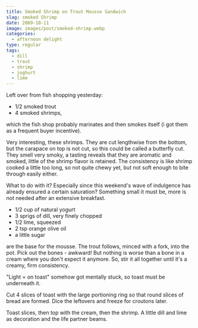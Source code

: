 ```yaml
---
title: Smoked Shrimp on Trout Mousse Sandwich
slag: smoked Shrimp
date: 2009-10-11
image: images/post/smoked-shrimp.webp
categories: 
  - afternoon delight
type: regular
tags: 
  - dill
  - trout
  - shrimp
  - joghurt
  - lime
---
```


Left over from fish shopping yesterday: 

* 1/2 smoked trout 
* 4 smoked shrimps, 

which the fish shop probably marinates and then smokes itself (i got them as a frequent buyer incentive).

Very interesting, these shrimps. They are cut lengthwise from the bottom, but the carapace on top is not cut, so this could be called a butterfly cut. They smell very smoky, a tasting reveals that they are aromatic and smoked, little of the shrimp flavor is retained. The consistency is like shrimp cooked a little too long, so not quite chewy yet, but not soft enough to bite through easily either.

What to do with it? Especially since this weekend's wave of indulgence has already ensured a certain saturation? Something small it must be, more is not needed after an extensive breakfast.

* 1/2 cup of natural yogurt
* 3 sprigs of dill, very finely chopped
* 1/2 lime, squeezed 
* 2 tsp orange olive oil 
* a little sugar

are the base for the mousse. The trout follows, minced with a fork, into the pot. Pick out the bones - awkward! But nothing is worse than a bone in a cream where you don't expect it anymore. So, stir it all together until it's a creamy, firm consistency.

"Light = on toast" somehow got mentally stuck, so toast must be underneath it.

Cut 4 slices of toast with the large portioning ring so that round slices of bread are formed. Dice the leftovers and freeze for croutons later.

Toast slices, then top with the cream, then the shrimp. A little dill and lime as decoration and the life partner beams.